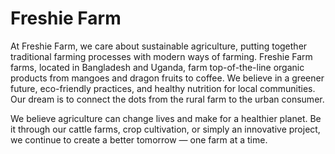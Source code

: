 <h1>Freshie Farm</h1>

<p>At Freshie Farm, we care about sustainable agriculture, putting together traditional farming processes with modern ways of farming. Freshie Farm farms, located in Bangladesh and Uganda, farm top-of-the-line organic products from mangoes and dragon fruits to coffee. We believe in a greener future, eco-friendly practices, and healthy nutrition for local communities. Our dream is to connect the dots from the rural farm to the urban consumer.</p>

<p>We believe agriculture can change lives and make for a healthier planet. Be it through our cattle farms, crop cultivation, or simply an innovative project, we continue to create a better tomorrow — one farm at a time.</p>

